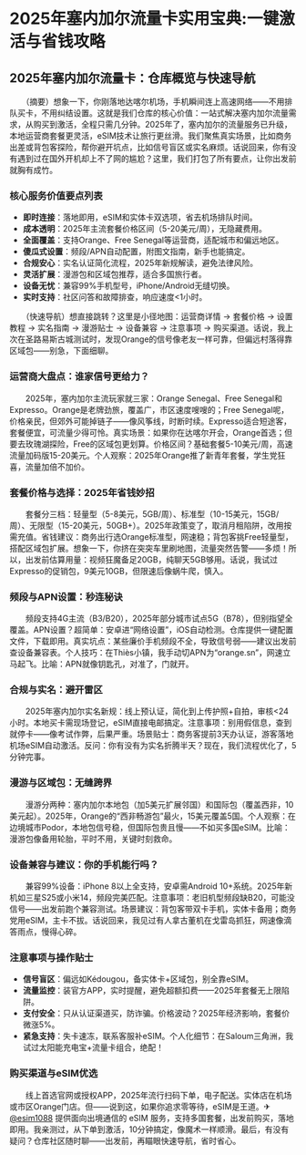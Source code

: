 # 2025年塞内加尔流量卡实用宝典:一键激活与省钱攻略

## 2025年塞内加尔流量卡：仓库概览与快速导航

　　（摘要）想象一下，你刚落地达喀尔机场，手机瞬间连上高速网络——不用排队买卡，不用纠结设置。这就是我们仓库的核心价值：一站式解决塞内加尔流量需求，从购买到激活，全程只需几分钟。2025年了，塞内加尔的流量服务已升级，本地运营商套餐更灵活，eSIM技术让旅行更丝滑。我们聚焦真实场景，比如商务出差或背包客探险，帮你避开坑点，比如信号盲区或实名麻烦。话说回来，你有没有遇到过在国外开机却上不了网的尴尬？这里，我们打包了所有要点，让你出发前就胸有成竹。

### 核心服务价值要点列表
- **即时连接**：落地即用，eSIM和实体卡双选项，省去机场排队时间。
- **成本透明**：2025年主流套餐价格区间（5-20美元/周），无隐藏费用。
- **全面覆盖**：支持Orange、Free Senegal等运营商，适配城市和偏远地区。
- **傻瓜式设置**：频段/APN自动配置，附图文指南，新手也能搞定。
- **合规安心**：实名认证简化流程，2025年新规解读，避免法律风险。
- **灵活扩展**：漫游包和区域包推荐，适合多国旅行者。
- **设备无忧**：兼容99%手机型号，iPhone/Android无缝切换。
- **实时支持**：社区问答和故障排查，响应速度<1小时。

　　（快速导航）想直接跳转？这里是小径地图：运营商详情 → 套餐价格 → 设置教程 → 实名指南 → 漫游贴士 → 设备兼容 → 注意事项 → 购买渠道。话说，我上次在圣路易斯古城测试时，发现Orange的信号像老友一样可靠，但偏远村落得靠区域包——别急，下面细聊。

### 运营商大盘点：谁家信号更给力？
　　2025年，塞内加尔主流玩家就三家：Orange Senegal、Free Senegal和Expresso。Orange是老牌劲旅，覆盖广，市区速度嗖嗖的；Free Senegal呢，价格亲民，但郊外可能掉链子——像风筝线，时断时续。Expresso适合短途客，套餐便宜，可流量少得可怜。真实场景：如果你在达喀尔开会，Orange首选；但要去玫瑰湖探险，Free的区域包更划算。价格区间？基础套餐5-10美元/周，高速流量加码版15-20美元。个人观察：2025年Orange推了新青年套餐，学生党狂喜，流量加倍不加价。

### 套餐价格与选择：2025年省钱妙招
　　套餐分三档：轻量型（5-8美元，5GB/周）、标准型（10-15美元，15GB/周）、无限型（15-20美元，50GB+）。2025年政策变了，取消月租陷阱，改用按需充值。省钱建议：商务出行选Orange标准型，网速稳；背包客挑Free轻量型，搭配区域包扩展。想象一下，你挤在突突车里刷地图，流量突然告警——多烦！所以，出发前估算用量：视频狂魔备足20GB，纯聊天5GB够用。话说，我试过Expresso的促销包，9美元10GB，但限速后像蜗牛爬，慎入。

### 频段与APN设置：秒连秘诀
　　频段支持4G主流（B3/B20），2025年部分城市试点5G（B78），但别指望全覆盖。APN设置？超简单：安卓进“网络设置”，iOS自动检测。仓库提供一键配置文件，下载即用。真实坑点：某些廉价手机频段不全，导致信号弱——建议出发前查设备兼容表。个人技巧：在Thiès小镇，我手动切APN为“orange.sn”，网速立马起飞。比喻：APN就像钥匙孔，对准了，门就开。

### 合规与实名：避开雷区
　　2025年塞内加尔实名新规：线上预认证，简化到上传护照+自拍，审核<24小时。本地买卡需现场登记，eSIM直接电邮搞定。注意事项：别用假信息，查到就停卡——像考试作弊，后果严重。场景贴士：商务客提前3天办认证，游客落地机场eSIM自动激活。反问：你有没有为实名折腾半天？现在，我们流程优化了，5分钟完事。

### 漫游与区域包：无缝跨界
　　漫游分两种：塞内加尔本地包（加5美元扩展邻国）和国际包（覆盖西非，10美元起）。2025年，Orange的“西非畅游包”最火，15美元覆盖5国。个人观察：在边境城市Podor，本地包信号稳，但国际包贵且慢——不如买多国eSIM。比喻：漫游包像备用轮胎，平时不用，关键时刻救命。

### 设备兼容与建议：你的手机能行吗？
　　兼容99%设备：iPhone 8以上全支持，安卓需Android 10+系统。2025年新机如三星S25或小米14，频段完美匹配。注意事项：老旧机型频段缺B20，可能没信号——出发前跑个兼容测试。场景建议：背包客带双卡手机，实体卡备用；商务党用eSIM，主卡不拔。话说回来，我见过有人拿古董机在戈雷岛抓狂，网速像滴答雨点，慢得心碎。

### 注意事项与操作贴士
- **信号盲区**：偏远如Kédougou，备实体卡+区域包，别全靠eSIM。
- **流量监控**：装官方APP，实时提醒，避免超额扣费——2025年套餐无上限陷阱。
- **支付安全**：只从认证渠道买，防诈骗。价格波动？2025年经济影响，套餐价微涨5%。
- **紧急支持**：失卡速冻，联系客服补eSIM。个人化细节：在Saloum三角洲，我试过太阳能充电宝+流量卡组合，绝配！

### 购买渠道与eSIM优选
　　线上首选官网或授权APP，2025年流行扫码下单，电子配送。实体店在机场或市区Orange门店。但——说到这，如果你追求零等待，eSIM是王道。✈ [@esim1088](https://t.me/s/esim1088) 提供面向出境通信的 eSIM 服务，支持多国套餐，出发前购买，落地即用。我亲测过，从下单到激活，10分钟搞定，像魔术一样顺滑。最后，有没有疑问？仓库社区随时聊——出发前，再瞄眼快速导航，省时省心。